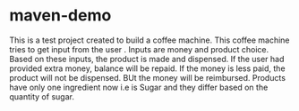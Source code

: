 # maven-demo
This is a test project created to build a coffee machine. This coffee machine tries to get input from the user . Inputs are money and product choice. Based on these inputs, the product is made and dispensed. If the user had provided extra money, balance will be repaid. If the money is less paid, the product will not be dispensed. BUt the money will be reimbursed. Products have only one ingredient now i.e is Sugar and they differ based on the quantity of sugar.
